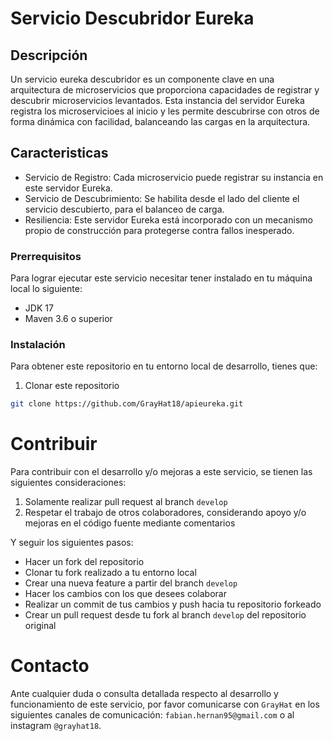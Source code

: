 # Servicio Descubridor Eureka

## Descripción
Un servicio eureka descubridor es un componente clave en una arquitectura de microservicios que proporciona capacidades de registrar y descubrir microservicios levantados. 
Esta instancia del servidor Eureka registra los microservicioes al inicio y les permite descubrirse con otros de forma dinámica con facilidad, balanceando las cargas en la
arquitectura.

## Caracteristicas
- Servicio de Registro: Cada microservicio puede registrar su instancia en este servidor Eureka.
- Servicio de Descubrimiento: Se habilita desde el lado del cliente el servicio descubierto, para el balanceo de carga.
- Resiliencia: Este servidor Eureka está incorporado con un mecanismo propio de construcción para protegerse contra fallos inesperado.

### Prerrequisitos
Para lograr ejecutar este servicio necesitar tener instalado en tu máquina local lo siguiente:
- JDK 17
- Maven 3.6 o superior

### Instalación
Para obtener este repositorio en tu entorno local de desarrollo, tienes que:
1. Clonar este repositorio
```sh
git clone https://github.com/GrayHat18/apieureka.git
```

# Contribuir
Para contribuir con el desarrollo y/o mejoras a este servicio, se tienen las siguientes consideraciones:
1. Solamente realizar pull request al branch `develop`
2. Respetar el trabajo de otros colaboradores, considerando apoyo y/o mejoras en el código fuente mediante comentarios

Y seguir los siguientes pasos:
 - Hacer un fork del repositorio
 - Clonar tu fork realizado a tu entorno local
 - Crear una nueva feature a partir del branch `develop`
 - Hacer los cambios con los que desees colaborar
 - Realizar un commit de tus cambios y push hacia tu repositorio forkeado
 - Crear un pull request desde tu fork al branch `develop` del repositorio original

# Contacto
Ante cualquier duda o consulta detallada respecto al desarrollo y funcionamiento de este servicio, por favor comunicarse con `GrayHat` en los siguientes canales de comunicación:
`fabian.hernan95@gmail.com` o al instagram `@grayhat18`.

